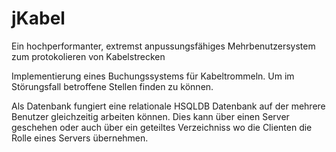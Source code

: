 # jKabel
Ein hochperformanter, extremst anpussungsfähiges Mehrbenutzersystem zum protokolieren von Kabelstrecken

Implementierung eines Buchungssystems für Kabeltrommeln. Um im Störungsfall betroffene Stellen finden zu können.

Als Datenbank fungiert eine relationale HSQLDB Datenbank auf der mehrere Benutzer gleichzeitig arbeiten können. Dies kann über einen Server geschehen oder auch über ein geteiltes Verzeichniss wo die Clienten die Rolle eines Servers übernehmen.
